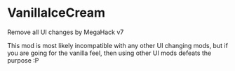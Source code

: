 # VanillaIceCream
Remove all UI changes by MegaHack v7

This mod is most likely incompatible with any other UI changing mods, but if you are going for the vanilla feel, then using other UI mods defeats the purpose :P
